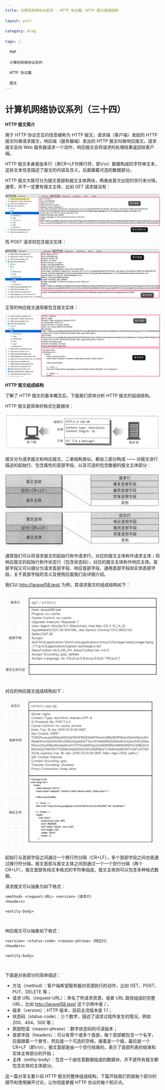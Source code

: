 ```yaml
---
title: 计算机网络协议系列 - HTTP 协议篇：HTTP 报文组成结构

layout: post

category: blog

tags: |-

  PHP

  计算机网络协议系列
  
  HTTP 协议篇

  报文
---
```




# 计算机网络协议系列（三十四）



**HTTP 报文简介**

用于 HTTP 协议交互的信息被称为 HTTP 报文，请求端（客户端）发起的 HTTP 报文叫做请求报文，响应端（服务器端）发出的 HTTP 报文叫做响应报文。请求报文会向 Web 服务器请求一个动作，响应报文会将请求的处理结果返回给客户端。

HTTP 报文本身是由多行（用CR+LF作换行符，即\r\n）数据构成的字符串文本，这些文本信息描述了报文的内容及含义，后面跟着可选的数据部分。

HTTP 报文大致可分为报文首部和报文主体两块，两者由首次出现的空行来分隔，通常，并不一定要有报文主体，比如 GET 请求就没有：

![img](/assets/post/8e0ffdd7ae3a23e7beda5c0363693555cf1ecfeb873d334dee2770c3b58575cd.png)

而 POST 请求则包含报文实体：

![img](/assets/post/160eb3c3a3968f18b90a6050adcb78b16618bfb73f3e4e85e48437193a347d01.png)

正常的响应报文通常都包含报文实体：

![img](/assets/post/a761a0bac21ae187545f9a27b85caf6d79a7a9814b390d5e21bdd637da9947d4.png)

**HTTP 报文组成结构**

了解了 HTTP 报文的基本概念后，下面我们具体分析 HTTP 报文的组成结构。

HTTP 报文是简单的格式化数据块：

![img](/assets/post/0c36ed4c9c0cc0efdb126feef20a460321d0e73863f7e94e8a2d09c91c0e62f5.png)

报文分为请求报文和响应报文，二者结构类似，都由三部分构成 —— 对报文进行描述的起始行、包含属性的首部字段、以及可选的包含数据的报文主体部分：

![img](/assets/post/1ab119bb4aa0dc6308bf36c1a249698e8078dea789cb51c86360bb2b89ba699d.png)

通常我们可以将请求报文的起始行称作请求行，对应的报文主体称作请求主体；将响应报文的起始行称作状态行（包含状态码），对应的报文主体称作响应主体。首部字段又可以细分为请求首部字段、响应首部字段、通用首部字段和实体首部字段，关于首部字段的含义及使用后面我们会详细介绍。

我们以 http://laravel58.test/ 为例，其请求报文的组成结构如下：

![img](/assets/post/5b05733de53c6d1cb55024a7ed7e6c192be456c7c20f78c72220e685852cf9f5.png)

对应的响应报文组成结构如下：

![img](/assets/post/e56d5e6b47880df31f285448eba99e6a2d10fb6710db8e548c1f5dfb8532cadf.png)

起始行与首部字段之间通过一个换行符分隔（CR+LF），多个首部字段之间也是通过换行符分隔，报文首部与报文主体之间则通过一个一个空行分隔（两个CR+LF），报文首部有纯文本格式的字符串组成，报文主体则可以包含多种格式数据。

请求报文可以抽象为如下格式：

```
<method> <request-URL> <version>（请求行）
<headers>
    
<entity-body>
```

​    

响应报文可以抽象如下格式：

```
<version> <status-code> <reason-phrase>（响应行）
<headers>
    
<entity-body>
```

​    

下面是对各部分的简单描述：

- 方法（method）：客户端希望服务器对资源执行的动作，比如 GET、POST、PUT、DELETE 等；
- 请求 URL（request-URL）：命名了所请求资源，或者 URL 路径组成的完整 URL，比如 http://laravel58.test/ 这个示例中是 /；
- 版本（version）：HTTP 版本，目前主流版本是 1.1；
- 状态码（status-code）：三个数字，描述了请求过程所发生的情况，例如 200、404、500 等；
- 原因短语（reason-phrase）：数字状态码的可读版本；
- 首部字段（headers）：可以有零个或多个首部，每个首部都包含一个名字，后面跟着一个冒号，然后是一个可选的空格，接着是一个值，最后是一个 CR+LF（即\r\n），报文首部是由一个空行结束的，表示了首部列表的结束和实体主体部分的开始；
- 主体（entity-body）：包含一个由任意数据组成的数据块，并不是所有报文都包含实体的主体部分。

这一篇分享主要介绍 HTTP 报文的整体组成结构，下篇开始我们将就每个部分的细节和使用展开讨论，让你彻底掌握 HTTP 协议的每个知识点。